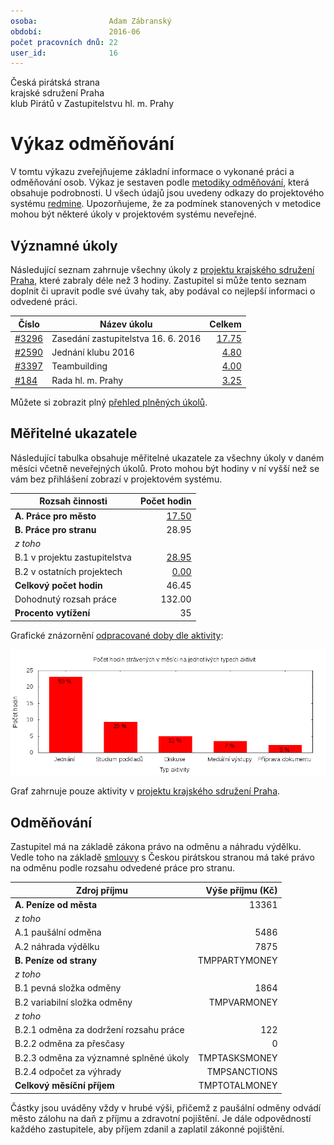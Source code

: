 ```yaml
---
osoba:                Adam Zábranský
období:               2016-06
počet pracovních dnů: 22
user_id:              16
---
```

Česká pirátská strana  
krajské sdružení Praha  
klub Pirátů v Zastupitelstvu hl. m. Prahy

Výkaz odměňování
================

V tomtu výkazu zveřejňujeme základní informace o vykonané práci a odměňování osob. Výkaz je sestaven podle [metodiky odměňování][metodika],
která obsahuje podrobnosti. U všech údajů jsou uvedeny odkazy do projektového systému [redmine](https://redmine.pirati.cz). Upozorňujeme, že za podmínek stanovených v metodice mohou být některé úkoly v projektovém systému neveřejné.

Významné úkoly
----------------------

Následující seznam zahrnuje všechny úkoly z [projektu krajského sdružení Praha][kspraha], které zabraly déle než 3 hodiny. Zastupitel si může tento seznam doplnit či upravit podle své úvahy tak, aby podával co nejlepší informaci o odvedené práci.

Číslo              |   Název úkolu                          |  Celkem           
-------------------|----------------------------------------|------------------:
[#3296][task3296]  |   Zasedání zastupitelstva 16. 6. 2016  |  [17.75][time3296]
[#2590][task2590]  |   Jednání klubu 2016                   |  [4.80][time2590] 
[#3397][task3397]  |   Teambuilding                         |  [4.00][time3397] 
[#184][task184]    |   Rada hl. m. Prahy                    |  [3.25][time184]  

Můžete si zobrazit plný [přehled plněných úkolů][tasklist].

Měřitelné ukazatele
-------------------

Následující tabulka obsahuje měřitelné ukazatele za všechny úkoly v daném měsíci
včetně neveřejných úkolů. Proto mohou být hodiny v ní vyšší než se vám bez
přihlášení zobrazí v projektovém systému.

Rozsah činnosti                        | Počet hodin
--------------                         | ----------:
**A. Práce pro město**                 | [17.50][linktocityhours]
**B. Práce pro stranu**                | 28.95
*z toho*                               |
B.1 v projektu zastupitelstva          | [28.95][linktohomehours]
B.2 v ostatních projektech             | [0.00][linktootherhours]
**Celkový počet hodin**                | 46.45
Dohodnutý rozsah práce                 | 132.00
**Procento vytížení**                  | 35

Grafické znázornění [odpracované doby dle aktivity][activitylist]:

![Aktivity v měsíci](aktivity.png)

Graf zahrnuje pouze aktivity v [projektu krajského sdružení Praha][kspraha].


Odměňování
----------

Zastupitel má na základě zákona právo na odměnu a náhradu výdělku. Vedle toho na základě [smlouvy][smlouva] s Českou pirátskou stranou má také právo na odměnu podle rozsahu odvedené práce pro stranu.

Zdroj příjmu                           | Výše příjmu (Kč)
-----------------                      | --------------:
**A. Peníze od města**                 | 13361
*z toho*                               |
A.1 paušální odměna                    | 5486
A.2 náhrada výdělku                    | 7875
**B. Peníze od strany**                | TMPPARTYMONEY
*z toho*                               |
B.1 pevná složka odměny                | 1864
B.2 variabilní složka odměny           | TMPVARMONEY
*z toho*                               |
B.2.1 odměna za dodržení rozsahu práce | 122
B.2.2 odměna za přesčasy               | 0
B.2.3 odměna za významné splněné úkoly | TMPTASKSMONEY
B.2.4 odpočet za výhrady               | TMPSANCTIONS
**Celkový měsíční příjem**             | TMPTOTALMONEY

Částky jsou uváděny vždy v hrubé výši, přičemž z paušální odměny odvádí město zálohu na daň z příjmu a zdravotní pojištění. Je dále odpovědností každého zastupitele, aby příjem zdanil a zaplatil zákonné pojištění.

[metodika]: https://redmine.pirati.cz/projects/praha/wiki/Odm%C4%9B%C5%88ov%C3%A1n%C3%AD_zastupitel%C5%AF

[kspraha]: https://redmine.pirati.cz/projects/kspraha
[tasklist]: https://redmine.pirati.cz/projects/kspraha/time_entries/report?f[]=spent_on&f[]=user_id&op[user_id]==&f[]=&columns=month&criteria[]=issue&op[spent_on]=><&op[user_id]==&utf8=✓&v[spent_on][]=2016-06-01&v[spent_on][]=2016-06-30&v[user_id][]=16
[task3296]: https://redmine.pirati.cz/issues/3296
[time3296]:https://redmine.pirati.cz/issues/3296/time_entries?f[]=spent_on&f[]=user_id&f[]=&op[spent_on]=><&op[user_id]==&op[spent_on]=><&op[user_id]==&utf8=✓&v[spent_on][]=2016-06-01&v[spent_on][]=2016-06-30&v[user_id][]=16
[task2590]: https://redmine.pirati.cz/issues/2590
[time2590]:https://redmine.pirati.cz/issues/2590/time_entries?f[]=spent_on&f[]=user_id&f[]=&op[spent_on]=><&op[user_id]==&op[spent_on]=><&op[user_id]==&utf8=✓&v[spent_on][]=2016-06-01&v[spent_on][]=2016-06-30&v[user_id][]=16
[task3397]: https://redmine.pirati.cz/issues/3397
[time3397]:https://redmine.pirati.cz/issues/3397/time_entries?f[]=spent_on&f[]=user_id&f[]=&op[spent_on]=><&op[user_id]==&op[spent_on]=><&op[user_id]==&utf8=✓&v[spent_on][]=2016-06-01&v[spent_on][]=2016-06-30&v[user_id][]=16
[task184]: https://redmine.pirati.cz/issues/184
[time184]:https://redmine.pirati.cz/issues/184/time_entries?f[]=spent_on&f[]=user_id&f[]=&op[spent_on]=><&op[user_id]==&op[spent_on]=><&op[user_id]==&utf8=✓&v[spent_on][]=2016-06-01&v[spent_on][]=2016-06-30&v[user_id][]=16
[activitylist]: https://redmine.pirati.cz/projects/kspraha/time_entries/report?columns=month&criteria[]=activity&f[]=spent_on&f[]=user_id&f[]=&op[spent_on]=><&op[user_id]==&utf8=✓&v[spent_on][]=2016-06-01&v[spent_on][]=2016-06-30&v[user_id][]=16

[smlouva]: https://smlouvy.pirati.cz/smlouvy/2014/11/13/adam-zabransky/index.html
[linktocityhours]: https://redmine.pirati.cz/projects/praha/time_entries?f[]=spent_on&f[]=user_id&f[]=cf_16&f[]=&op[cf_16]=*&op[spent_on]=><&op[user_id]==&utf8=✓&v[spent_on][]=2016-06-01&v[spent_on][]=2016-06-30&v[user_id][]=16
[linktohomehours]: https://redmine.pirati.cz/projects/praha/time_entries?f[]=spent_on&f[]=user_id&f[]=&f[]=subproject_id&op[subproject_id]=!*&op[spent_on]=><&op[user_id]==&utf8=✓&v[spent_on][]=2016-06-01&v[spent_on][]=2016-06-30&v[user_id][]=16&f[]=cf_16&op[cf_16]=!*
[linktootherhours]: https://redmine.pirati.cz/time_entries?&columns=month&criteria[]=user&f[]=spent_on&f[]=user_id&f[]=cf_16&f[]=project_id&f[]=&op[cf_16]==&op[project_id]=!&v[cf_16][]=strana&v[project_id][]=15&op[spent_on]=><&op[user_id]==&utf8=✓&v[spent_on][]=2016-06-01&v[spent_on][]=2016-06-30&v[user_id][]=16
